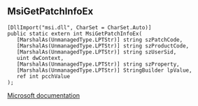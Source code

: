 ## MsiGetPatchInfoEx

```
[DllImport("msi.dll", CharSet = CharSet.Auto)]
public static extern int MsiGetPatchInfoEx(
   [MarshalAs(UnmanagedType.LPTStr)] string szPatchCode,
   [MarshalAs(UnmanagedType.LPTStr)] string szProductCode,
   [MarshalAs(UnmanagedType.LPTStr)] string szUserSid,
   uint dwContext,
   [MarshalAs(UnmanagedType.LPTStr)] string szProperty,
   [MarshalAs(UnmanagedType.LPTStr)] StringBuilder lpValue,
   ref int pcchValue
);
```

[Microsoft documentation](https://docs.microsoft.com/en-us/windows/win32/api/msi/nf-msi-msigetpatchinfoexw)
